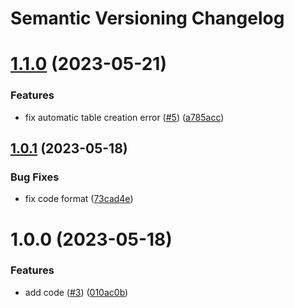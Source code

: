 # Semantic Versioning Changelog

# [1.1.0](https://github.com/pycasbin/async-sqlalchemy-adapter/compare/v1.0.1...v1.1.0) (2023-05-21)


### Features

* fix automatic table creation error ([#5](https://github.com/pycasbin/async-sqlalchemy-adapter/issues/5)) ([a785acc](https://github.com/pycasbin/async-sqlalchemy-adapter/commit/a785acc1c987a3a16317ed1f8376600ef3ceb179))

## [1.0.1](https://github.com/pycasbin/async-sqlalchemy-adapter/compare/v1.0.0...v1.0.1) (2023-05-18)


### Bug Fixes

* fix code format ([73cad4e](https://github.com/pycasbin/async-sqlalchemy-adapter/commit/73cad4eecb8221b3ac64d628c7df5d777b0d8a74))

# 1.0.0 (2023-05-18)


### Features

* add code ([#3](https://github.com/pycasbin/async-sqlalchemy-adapter/issues/3)) ([010ac0b](https://github.com/pycasbin/async-sqlalchemy-adapter/commit/010ac0bc28428c48fc9693c862351740afdeebba))
